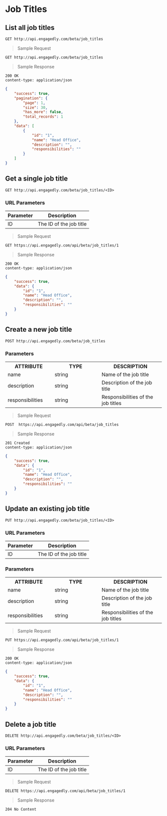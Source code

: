 # Job Titles

## List all job titles

`GET http://api.engagedly.com/beta/job_titles`

> Sample Request

```shell
GET http://api.engagedly.com/beta/job_titles
```

> Sample Response

```http
200 OK
content-type: application/json
```

```json
{
    "success": true,
    "pagination": {
        "page": 1,
        "size": 30,
        "has_more": false,
        "total_records": 1
    },
    "data": [
        {
            "id": "1",
            "name": "Head Office",
            "description": "",
            "responsibilities": ""
        }
    ]
}
```

## Get a single job title

`GET http://api.engagedly.com/beta/job_titles/<ID>`

### URL Parameters

Parameter | Description
--------- | -----------
ID | The ID of the job title

> Sample Request

```shell
GET https://api.engagedly.com/api/beta/job_titles/1
```

> Sample Response

```http
200 OK
content-type: application/json
```

```json
{
    "success": true,
    "data": {
        "id": "1",
        "name": "Head Office",
        "description": "",
        "responsibilities": ""
    }
}
```

## Create a new job title

`POST http://api.engagedly.com/beta/job_titles`

### Parameters

<table>
  <tr>
    <th width="30%">ATTRIBUTE</th>
    <th width="30%">TYPE</th>
    <th width="60%">DESCRIPTION</th>
  </tr>
  <tr>
    <td>name </td>
    <td>string</td>
    <td>Name of the job title</td>
  </tr>
  <tr>
    <td>description</td>
    <td>string</td>
    <td>Description of the job title</td>
  </tr>
  <tr>
    <td>responsibilities</td>
    <td>string</td>
    <td>Responsibilities of the job titles</td>
  </tr>
</table>

> Sample Request

```shell
POST  https://api.engagedly.com/api/beta/job_titles
```

> Sample Response

```http
201 Created
content-type: application/json
```

```json
{
    "success": true,
    "data": {
        "id": "1",
        "name": "Head Office",
        "description": "",
        "responsibilities": ""
    }
}
```


## Update an existing job title

`PUT http://api.engagedly.com/beta/job_titles/<ID>`

### URL Parameters

Parameter | Description
--------- | -----------
ID | The ID of the job title

### Parameters

<table>
  <tr>
    <th width="30%">ATTRIBUTE</th>
    <th width="30%">TYPE</th>
    <th width="60%">DESCRIPTION</th>
  </tr>
  <tr>
    <td>name </td>
    <td>string</td>
    <td>Name of the job title</td>
  </tr>
  <tr>
    <td>description</td>
    <td>string</td>
    <td>Description of the job title</td>
  </tr>
  <tr>
    <td>responsibilities</td>
    <td>string</td>
    <td>Responsibilities of the job titles</td>
  </tr>
</table>

> Sample Request

```shell
PUT https://api.engagedly.com/api/beta/job_titles/1
```

> Sample Response

```http
200 OK
content-type: application/json
```

```json
{
    "success": true,
    "data": {
        "id": "1",
        "name": "Head Office",
        "description": "",
        "responsibilities": ""
    }
}
```

## Delete a job title 

`DELETE http://api.engagedly.com/beta/job_titles/<ID>`

### URL Parameters

Parameter | Description
--------- | -----------
ID | The ID of the job title 

> Sample Request

```shell
DELETE https://api.engagedly.com/api/beta/job_titles/1
```

> Sample Response

```http
204 No Content
```
